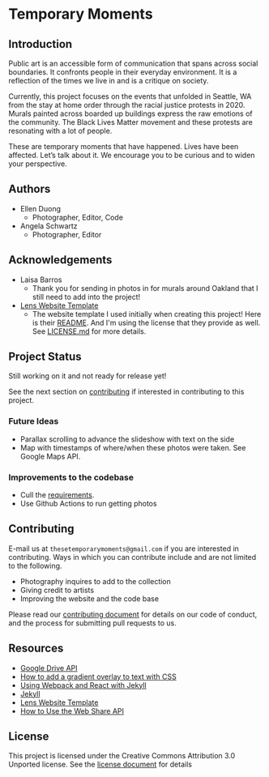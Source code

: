 # Temporary Moments

## Introduction
Public art is an accessible form of communication that spans across social boundaries. It confronts people in their everyday environment. It is a reflection of the times we live in and is a critique on society.

Currently, this project focuses on the events that unfolded in Seattle, WA from the stay at home order through the racial justice protests in 2020. Murals painted across boarded up buildings express the raw emotions of the community. The Black Lives Matter movement and these protests are resonating with a lot of people. 

These are temporary moments that have happened. Lives have been affected. Let’s talk about it. We encourage you to be curious and to widen your perspective.

## Authors
- Ellen Duong
  - Photographer, Editor, Code
- Angela Schwartz
  - Photographer, Editor

## Acknowledgements
- Laisa Barros
  - Thank you for sending in photos in for murals around Oakland that I still need to add into the project!
- [Lens Website Template](https://html5up.net/lens)
  - The website template I used initially when creating this project! Here is their [README](Lens_README.md). And I'm using the license that they provide as well. See [LICENSE.md](LICENSE.md) for more details.

## Project Status
Still working on it and not ready for release yet!

See the next section on [contributing](#Contributing) if interested in contributing to this project.

### Future Ideas
- Parallax scrolling to advance the slideshow with text on the side
- Map with timestamps of where/when these photos were taken. See Google Maps API.

### Improvements to the codebase
  - Cull the [requirements](requirements.txt).
  - Use Github Actions to run getting photos

## Contributing

E-mail us at `thesetemporarymoments@gmail.com` if you are interested in contributing. Ways in which you can contribute include and are not limited to the following.
- Photography inquires to add to the collection
- Giving credit to artists 
- Improving the website and the code base

Please read our [contributing document](CONTRIBUTING.md) for details on our code of conduct, and the process for submitting pull requests to us.  

## Resources
- [Google Drive API](https://developers.google.com/drive)
- [How to add a gradient overlay to text with CSS](https://fossheim.io/writing/posts/css-text-gradient/)
- [Using Webpack and React with Jekyll](https://medium.com/@allizadrozny/using-webpack-and-react-with-jekyll-cfe137f8a2cc)
- [Jekyll](https://jekyllrb.com/)
- [Lens Website Template](https://html5up.net/lens)
- [How to Use the Web Share API](https://css-tricks.com/how-to-use-the-web-share-api/)

## License
This project is licensed under the Creative Commons Attribution 3.0 Unported license. See the [license document](LICENSE.md) for details
